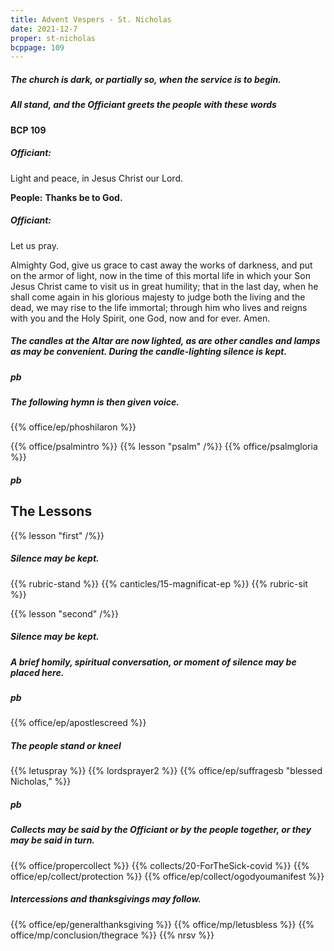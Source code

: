 ```yaml
---
title: Advent Vespers - St. Nicholas
date: 2021-12-7
proper: st-nicholas
bcppage: 109
---
```

##### The church is dark, or partially so, when the service is to begin.

##### All stand, and the Officiant greets the people with these words

#### BCP 109
##### Officiant:
Light and peace, in Jesus Christ our Lord.

**People:**
**Thanks be to God.**

##### Officiant:
Let us pray.

Almighty God, give us grace to cast away the works of darkness, and put on the armor of light, now in the time of this mortal life in which your Son Jesus Christ came to visit us in great humility; that in the last day, when he shall come again in his glorious majesty to judge both the living and the dead, we may rise to the life immortal; through him who lives and reigns with you and the Holy Spirit, one God, now and for ever. Amen.

##### The candles at the Altar are now lighted, as are other candles and lamps as may be convenient. During the candle-lighting silence is kept.
##### pb
##### The following hymn is then given voice.

{{% office/ep/phoshilaron %}}

{{% office/psalmintro %}}
{{% lesson "psalm" /%}}
{{% office/psalmgloria %}}

##### pb
## The Lessons
{{% lesson "first" /%}}

##### Silence may be kept.
{{% rubric-stand %}}
{{% canticles/15-magnificat-ep %}}
{{% rubric-sit %}}

{{% lesson "second" /%}}

##### Silence may be kept.
##### A brief homily, spiritual conversation, or moment of silence may be placed here.

##### pb
{{% office/ep/apostlescreed %}}

##### The people stand or kneel
{{% letuspray %}}
{{% lordsprayer2 %}}
{{% office/ep/suffragesb "blessed Nicholas," %}}

##### pb
##### Collects may be said by the Officiant or by the people together, or they may be said in turn.

{{% office/propercollect %}}
{{% collects/20-ForTheSick-covid %}}
{{% office/ep/collect/protection %}}
{{% office/ep/collect/ogodyoumanifest %}}

##### Intercessions and thanksgivings may follow.

{{% office/ep/generalthanksgiving %}}
{{% office/mp/letusbless %}}
{{% office/mp/conclusion/thegrace %}}
{{% nrsv %}}

